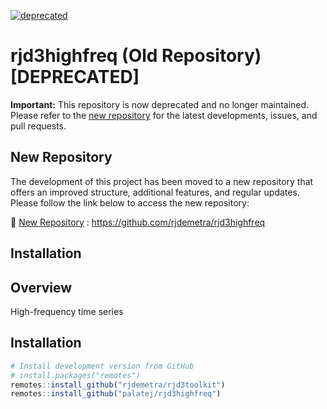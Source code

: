 
<!-- README.md is generated from README.Rmd. Please edit that file -->

[![deprecated](http://badges.github.io/stability-badges/dist/deprecated.svg)](http://github.com/badges/stability-badges)

# rjd3highfreq (Old Repository) \[DEPRECATED\]

**Important:** This repository is now deprecated and no longer
maintained. Please refer to the [new
repository](https://github.com/rjdemetra/rjd3highfreq) for the latest
developments, issues, and pull requests.

## New Repository

The development of this project has been moved to a new repository that
offers an improved structure, additional features, and regular updates.
Please follow the link below to access the new repository:

🔗 [New Repository](https://github.com/rjdemetra/rjd3highfreq) :
<https://github.com/rjdemetra/rjd3highfreq>

## Installation

## Overview

High-frequency time series

## Installation

``` r
# Install development version from GitHub
# install.packages("remotes")
remotes::install_github("rjdemetra/rjd3toolkit")
remotes::install_github("palatej/rjd3highfreq")
```
